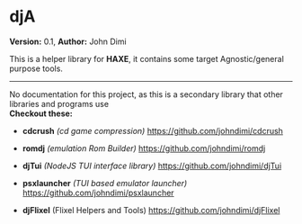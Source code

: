 # djA 

**Version:** 0.1, **Author:** John Dimi

This is a helper library for **HAXE**, it contains some target Agnostic/general purpose tools.

---

No documentation for this project, as this is a secondary library that other libraries and programs use  
**Checkout these:**  

- **cdcrush** *(cd game compression)* https://github.com/johndimi/cdcrush
- **romdj** *(emulation Rom Builder)* https://github.com/johndimi/romdj
- **djTui** *(NodeJS TUI interface library)* https://github.com/johndimi/djTui
- **psxlauncher** *(TUI based emulator launcher)* https://github.com/johndimi/psxlauncher

- **djFlixel** (Flixel Helpers and Tools) https://github.com/johndimi/djFlixel